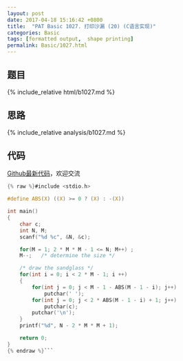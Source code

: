 ```yaml
---
layout: post
date: 2017-04-18 15:16:42 +0800
title:  "PAT Basic 1027. 打印沙漏 (20) (C语言实现)"
categories: Basic
tags: [formatted output,  shape printing]
permalink: Basic/1027.html
---
```


## 题目

{% include_relative html/b1027.md %}

## 思路

{% include_relative analysis/b1027.md %}

## 代码

[Github最新代码](https://github.com/OliverLew/PAT/blob/master/PATBasic/1027.c)，欢迎交流

```c
{% raw %}#include <stdio.h>

#define ABS(X) ((X) >= 0 ? (X) : -(X))

int main()
{
    char c;
    int N, M;
    scanf("%d %c", &N, &c);

    for(M = 1; 2 * M * M - 1 <= N; M++) ;
    M--;   /* determine the size */

    /* draw the sandglass */
    for(int i = 0; i < 2 * M - 1; i ++)
    {
        for(int j = 0; j < M - 1 - ABS(M - 1 - i); j++)
            putchar(' ');
        for(int j = 0; j < 2 * ABS(M - 1 - i) + 1; j++)
            putchar(c);
        putchar('\n');
    }
    printf("%d", N - 2 * M * M + 1);

    return 0;
}
{% endraw %}```